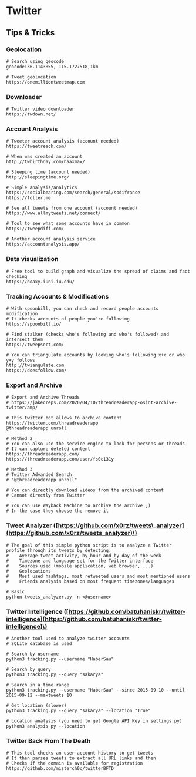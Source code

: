 # Twitter

## Tips & Tricks

### **Geolocation**

```text
# Search using geocode
geocode:36.1143855,-115.1727518,1km

# Tweet geolocation
https://onemilliontweetmap.com
```

### **Downloader**

```text
# Twitter video downloader
https://twdown.net/
```

### **Account Analysis**

```text
# Tweeter account analysis (account needed)
https://tweetreach.com/

# When was created an account
http://twbirthday.com/haaxmax/

# Sleeping time (account needed)
http://sleepingtime.org/

# Simple analysis/analytics
https://socialbearing.com/search/general/sodifrance
https://foller.me

# See all tweets from one account (account needed)
https://www.allmytweets.net/connect/

# Tool to see what some accounts have in common
https://tweepdiff.com/

# Another account analysis service
https://accountanalysis.app/
```

### **Data visualization**

```text
# Free tool to build graph and visualize the spread of claims and fact checking
https://hoaxy.iuni.iu.edu/
```

### **Tracking Accounts & Modifications**

```text
# With spoonbill, you can check and record people accounts modification
# It checks accounts of people you're following
https://spoonbill.io/

# Find stalker (checks who's following and who's followed) and intersect them
https://tweepsect.com/

# You can triangulate accounts by looking who's following x+x or who y+y follows
http://twiangulate.com
https://doesfollow.com/
```

### Export and Archive

```text
# Export and Archive Threads
# https://jakecreps.com/2020/04/10/threadreaderapp-osint-archive-twitter/amp/

# This twitter bot allows to archive content
https://twitter.com/threadreaderapp
@threadreaderapp unroll

# Method 2
# You can also use the service engine to look for persons or threads
# It can capture deleted content
https://threadreaderapp.com/
https://threadreaderapp.com/user/fs0c131y

# Method 3
# Twitter Advanded Search
# "@threadreaderapp unroll"

# You can directly download videos from the archived content
# Cannot directly from Twitter

# You can use Wayback Machine to archive the archive ;)
# In the case they choose the remove it
```

### Tweet Analyzer \([https://github.com/x0rz/tweets\_analyzer](https://github.com/x0rz/tweets_analyzer)\)

```text
# The goal of this simple python script is to analyze a Twitter profile through its tweets by detecting:
#    Average tweet activity, by hour and by day of the week
#    Timezone and language set for the Twitter interface
#    Sources used (mobile application, web browser, ...)
#    Geolocations
#    Most used hashtags, most retweeted users and most mentioned users
#    Friends analysis based on most frequent timezones/languages

# Basic
python tweets_analyzer.py -n <@username>
```

### Twitter Intelligence \([https://github.com/batuhaniskr/twitter-intelligence](https://github.com/batuhaniskr/twitter-intelligence)\)

```text
# Another tool used to analyze twitter accounts
# SQLite database is used

# Search by username
python3 tracking.py --username "HaberSau" 

# Search by query
python3 tracking.py --query "sakarya" 
 
# Search in a time range
python3 tracking.py --username "HaberSau" --since 2015-09-10 --until 2015-09-12 --maxtweets 10 
 
# Get location (slower)
python3 tracking.py --query "sakarya" --location "True"

# Location analysis (you need to get Google API Key in settings.py)
python3 analysis py --location
```

### Twitter Back From The Death

```text
# This tool checks an user account history to get tweets
# It then parses tweets to extract all URL links and then
# Checks if the domain is available for registration
https://github.com/misterch0c/twitterBFTD
```

